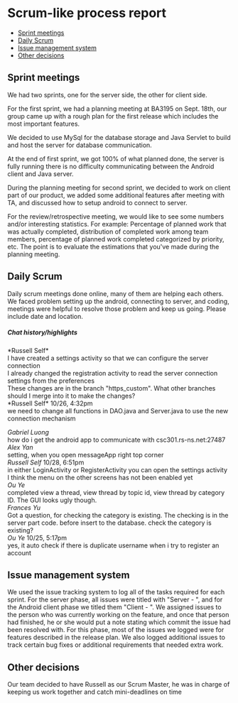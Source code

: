<h1>Scrum-like process report</h1>

 * [Sprint meetings](#sprint-meetings)
 * [Daily Scrum](#daily-scrum)
 * [Issue management system](#issue-management-system)
 * [Other decisions](#other-decisions)

## Sprint meetings ##
We had two sprints, one for the server side, the other for client side.  

For the first sprint, we had a planning meeting at BA3195 on Sept. 18th, our group came up with a rough plan for the first release which includes the most important features.  

We decided to use MySql for the database storage and Java Servlet to build and host the server for database communication.  

At the end of first sprint, we got 100% of what planned done, the server is fully running there is no difficulty communicating between the Android client and Java server. <br>

During the planning meeting for second sprint, we decided to work on client part of our product, we added some additional features after meeting with TA, and discussed how to setup android to connect to server.  

For the review/retrospective meeting, we would like to see some numbers and/or interesting statistics.
For example: Percentage of planned work that was actually completed, distribution of completed work among team members, percentage of planned work completed categorized by priority, etc.
The point is to evaluate the estimations that you've made during the planning meeting.  

## Daily Scrum ##
Daily scrum meetings done online, many of them are helping each others. We faced problem setting up the android, connecting to server, and coding, meetings were helpful to resolve those problem and keep us going.
Please include date and location.
<br>

<h5> Chat history/highlights </h5>
*Russell Self*<br>
I have created a settings activity so that we can configure the server connection<br>
I already changed the registration activity to read the server connection settings from the preferences<br>
These changes are in the branch "https_custom". What other branches should I merge into it to make the changes?<br>
*Russell Self*
10/26, 4:32pm<br>
we need to change all functions in DAO.java and Server.java to use the new connection mechanism<br></p>

*Gabriel Luong* <br>
how do i get the android app to communicate with csc301.rs-ns.net:27487<br>
*Alex Yan* <br>
setting, when you open messageApp  right top corner<br>
*Russell Self*
10/28, 6:51pm <br>
in either LoginActivity or RegisterActivity you can open the settings activity<br>
I think the menu on the other screens has not been enabled yet<br>
*Ou Ye*<br>
completed view a thread, view thread by topic id, view thread by category ID. The GUI looks ugly though.<br>
*Frances Yu*<br>
Got a question, for checking the category is existing. The checking is in the server part code. before insert to the database. check the category is existing?<br>
*Ou Ye*
10/25, 5:17pm<br>
yes, it auto check if there is duplicate username when i try to register an account<br>

## Issue management system ##

We used the issue tracking system to log all of the tasks required for each sprint. For the server phase, all issues were titled with "Server - ", and for the Android client phase we titled them "Client - ". We assigned issues to the person who was currently working on the feature, and once that person had finished, he or she would put a note stating which commit the issue had been resolved with. For this phase, most of the issues we logged were for features described in the release plan. We also logged additional issues to track certain bug fixes or additional requirements that needed extra work.

## Other decisions ##
Our team decided to have Russell as our Scrum Master, he was in charge of keeping us work together and catch mini-deadlines on time
